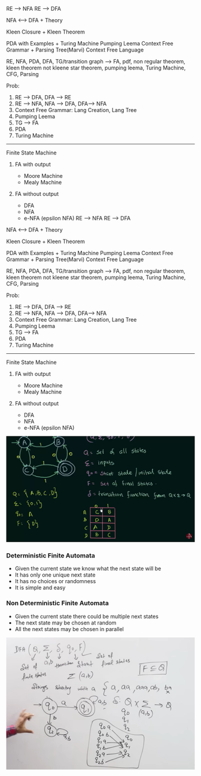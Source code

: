 RE --> NFA 
RE --> DFA

NFA <--> DFA + Theory

Kleen Closure + Kleen Theorem

PDA with Examples + Turing Machine
Pumping Leema
Context Free Grammar + Parsing Tree(Marvi)
Context Free Language


RE, NFA, PDA, DFA, TG/transition graph --> FA, pdf, non regular theorem, kleen theorem not kleene star theorem, pumping leema, Turing Machine, CFG, Parsing


Prob:
1. RE --> DFA, DFA --> RE
2. RE --> NFA, NFA --> DFA, DFA--> NFA
3. Context Free Grammar: Lang Creation, Lang Tree
4. Pumping Leema
5. TG --> FA
6. PDA
7. Turing Machine

************
Finite State Machine

1. FA with output
	- Moore Machine
	- Mealy Machine

2. FA without output
	- DFA
	- NFA
	- e-NFA (epsilon NFA)
RE --> NFA 
RE --> DFA

NFA <--> DFA + Theory

Kleen Closure + Kleen Theorem

PDA with Examples + Turing Machine
Pumping Leema
Context Free Grammar + Parsing Tree(Marvi)
Context Free Language


RE, NFA, PDA, DFA, TG/transition graph --> FA, pdf, non regular theorem, kleen theorem not kleene star theorem, pumping leema, Turing Machine, CFG, Parsing


Prob:
1. RE --> DFA, DFA --> RE
2. RE --> NFA, NFA --> DFA, DFA--> NFA
3. Context Free Grammar: Lang Creation, Lang Tree
4. Pumping Leema
5. TG --> FA
6. PDA
7. Turing Machine

************
Finite State Machine

1. FA with output
	- Moore Machine
	- Mealy Machine

2. FA without output
	- DFA
	- NFA
	- e-NFA (epsilon NFA)


![alt text](assets/07.0-dfa-variables.png)


### Deterministic Finite Automata
- Given the current state we know what the next state will be
- It has only one unique next state
- It has no choices or randomness
- It is simple and easy

### Non Deterministic Finite Automata
- Given the current state there could be multiple next states
- The next state may be chosen at random
- All the next states may be chosen in parallel

![alt text](assets/07.1-dfa-example.png)
